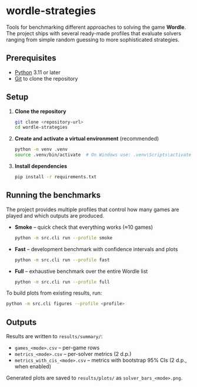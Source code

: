 # wordle-strategies

Tools for benchmarking different approaches to solving the game **Wordle**. The
project ships with several ready-made profiles that evaluate solvers ranging
from simple random guessing to more sophisticated strategies.

## Prerequisites

- [Python](https://www.python.org/) 3.11 or later
- [Git](https://git-scm.com/) to clone the repository

## Setup

1. **Clone the repository**
   ```bash
   git clone <repository-url>
   cd wordle-strategies
   ```

2. **Create and activate a virtual environment** (recommended)
   ```bash
   python -m venv .venv
   source .venv/bin/activate  # On Windows use: .venv\Scripts\activate
   ```

3. **Install dependencies**
   ```bash
   pip install -r requirements.txt
   ```

## Running the benchmarks

The project provides multiple profiles that control how many games are played
and which outputs are produced.

- **Smoke** – quick check that everything works (≈10 games)
  ```bash
  python -m src.cli run --profile smoke
  ```

- **Fast** – development benchmark with confidence intervals and plots
  ```bash
  python -m src.cli run --profile fast
  ```

- **Full** – exhaustive benchmark over the entire Wordle list
  ```bash
  python -m src.cli run --profile full
  ```

To build plots from existing results, run:
```bash
python -m src.cli figures --profile <profile>
```

## Outputs

Results are written to `results/summary/`:

- `games_<mode>.csv` – per-game rows
- `metrics_<mode>.csv` – per-solver metrics (2 d.p.)
- `metrics_with_cis_<mode>.csv` – metrics with bootstrap 95% CIs (2 d.p., when enabled)

Generated plots are saved to `results/plots/` as `solver_bars_<mode>.png`.

